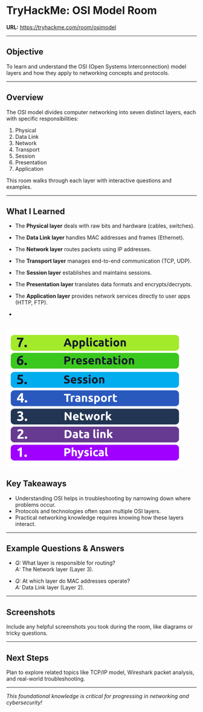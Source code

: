 # TryHackMe: OSI Model Room

**URL:** https://tryhackme.com/room/osimodel

---

## Objective

To learn and understand the OSI (Open Systems Interconnection) model layers and how they apply to networking concepts and protocols.

---

## Overview

The OSI model divides computer networking into seven distinct layers, each with specific responsibilities:

1. Physical  
2. Data Link  
3. Network  
4. Transport  
5. Session  
6. Presentation  
7. Application

This room walks through each layer with interactive questions and examples.

---

## What I Learned

- The **Physical layer** deals with raw bits and hardware (cables, switches).  
- The **Data Link layer** handles MAC addresses and frames (Ethernet).  
- The **Network layer** routes packets using IP addresses.  
- The **Transport layer** manages end-to-end communication (TCP, UDP).  
- The **Session layer** establishes and maintains sessions.  
- The **Presentation layer** translates data formats and encrypts/decrypts.  
- The **Application layer** provides network services directly to user apps (HTTP, FTP).

- 
![OSI Model Diagram](tryhackme-labs/osi-model-room/screenshots/OSIdiagram)
---

## Key Takeaways

- Understanding OSI helps in troubleshooting by narrowing down where problems occur.  
- Protocols and technologies often span multiple OSI layers.  
- Practical networking knowledge requires knowing how these layers interact.

---

## Example Questions & Answers

- *Q:* What layer is responsible for routing?  
  *A:* The Network layer (Layer 3).

- *Q:* At which layer do MAC addresses operate?  
  *A:* Data Link layer (Layer 2).

---

## Screenshots

Include any helpful screenshots you took during the room, like diagrams or tricky questions.

---

## Next Steps

Plan to explore related topics like TCP/IP model, Wireshark packet analysis, and real-world troubleshooting.

---

*This foundational knowledge is critical for progressing in networking and cybersecurity!*

